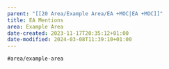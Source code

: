 ```yaml
---
parent: "[[20 Area/Example Area/EA +MOC|EA +MOC]]"
title: EA Mentions
area: Example Area
date-created: 2023-11-17T20:35:12+01:00
date-modified: 2024-03-08T11:39:10+01:00
---
```


```query
#area/example-area
```
